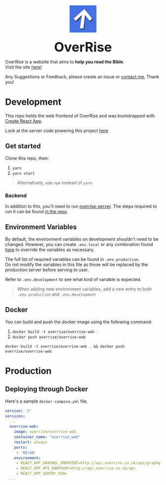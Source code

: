 <div style="display: flex; flex-direction: column; align-items: center;">
  
  ![](public/favicon.ico)
  
  <h2 style="font-size: 3em; margin: 0px;">OverRise</h2>
</div>

OverRise is a website that aims to **help you read the Bible**.  
Visit the site [here!](https://overrise.co.uk)

Any Suggestions or Feedback, please create an issue or [contact me](https://overrise.co.uk/contact-me), Thank you!


# Development
This repo holds the web frontend of OverRise and was bootstrapped with [Create React App](https://facebook.github.io/create-react-app/docs/getting-started). 

Look at the server code powering this project [here](https://github.com/OverRiseApp/overrise-server)

## Get started
Clone this repo, then:
1. `yarn`
2. `yarn start`

> Alternatively, use `npm` instead of `yarn`.

### Backend
In addition to this, you'll need to run [overrise-server](https://github.com/OverRiseApp/overrise-server). The steps required to run it can be found [in the repo](https://github.com/OverRiseApp/overrise-server).

## Environment Variables
By default, the environment variables on development shouldn't need to be changed. However, you can create `.env.local` or any combination found [here](https://facebook.github.io/create-react-app/docs/adding-custom-environment-variables) to override the variables as necessary.  

The full list of required variables can be found in `.env.production`.  
Do not modify the variables in this file as those will be replaced by the production server before serving to user.

Refer to `.env.development` to see what kind of variable is expected.
> When adding new environment variables, add a new entry to both `.env.production` and `.env.development`

## Docker
You can build and push the docker image using the following command:
1. `docker build -t overrise/overrise-web .`
2. `docker push overrise/overrise-web`

```
docker build -t overrise/overrise-web . && docker push overrise/overrise-web
```

# Production

## Deploying through Docker
Here's a sample `docker-compose.yml` file.
```yml
version: '2'
services:
  ...
  overrise-web:
    image: overrise/overrise-web
    container_name: "overrise_web"
    restart: always
    ports:
     - '80:80'
    environment:
     - REACT_APP_GRAPHQL_ENDPOINT=http://api.overrise.co.uk/api/graphql
     - REACT_APP_API_ENDPOINT=http://api.overrise.co.uk/api
     - REACT_APP_SENTRY_DSN=
  ...
```